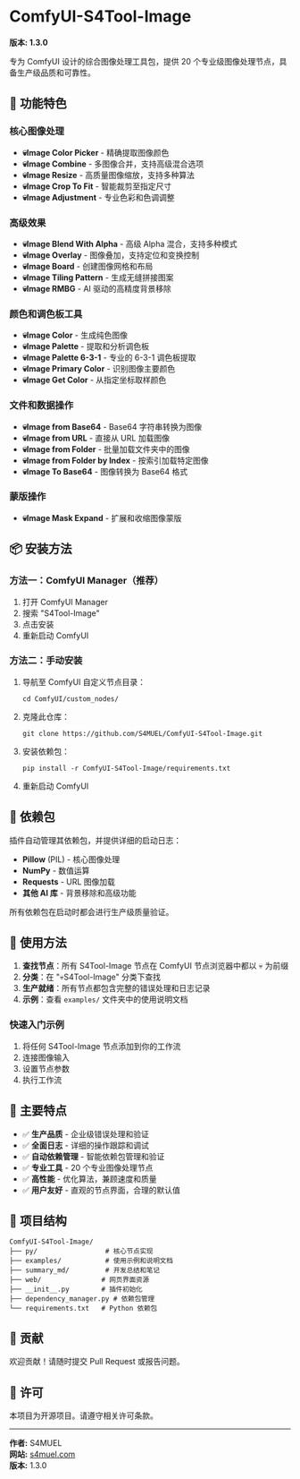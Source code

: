 # ComfyUI-S4Tool-Image

**版本: 1.3.0**

专为 ComfyUI 设计的综合图像处理工具包，提供 20 个专业级图像处理节点，具备生产级品质和可靠性。

## 🚀 功能特色

### 核心图像处理
- **💀Image Color Picker** - 精确提取图像颜色
- **💀Image Combine** - 多图像合并，支持高级混合选项
- **💀Image Resize** - 高质量图像缩放，支持多种算法
- **💀Image Crop To Fit** - 智能裁剪至指定尺寸
- **💀Image Adjustment** - 专业色彩和色调调整

### 高级效果
- **💀Image Blend With Alpha** - 高级 Alpha 混合，支持多种模式
- **💀Image Overlay** - 图像叠加，支持定位和变换控制
- **💀Image Board** - 创建图像网格和布局
- **💀Image Tiling Pattern** - 生成无缝拼接图案
- **💀Image RMBG** - AI 驱动的高精度背景移除

### 颜色和调色板工具
- **💀Image Color** - 生成纯色图像
- **💀Image Palette** - 提取和分析调色板
- **💀Image Palette 6-3-1** - 专业的 6-3-1 调色板提取
- **💀Image Primary Color** - 识别图像主要颜色
- **💀Image Get Color** - 从指定坐标取样颜色

### 文件和数据操作
- **💀Image from Base64** - Base64 字符串转换为图像
- **💀Image from URL** - 直接从 URL 加载图像
- **💀Image from Folder** - 批量加载文件夹中的图像
- **💀Image from Folder by Index** - 按索引加载特定图像
- **💀Image To Base64** - 图像转换为 Base64 格式

### 蒙版操作
- **💀Image Mask Expand** - 扩展和收缩图像蒙版

## 📦 安装方法

### 方法一：ComfyUI Manager（推荐）
1. 打开 ComfyUI Manager
2. 搜索 "S4Tool-Image"
3. 点击安装
4. 重新启动 ComfyUI

### 方法二：手动安装
1. 导航至 ComfyUI 自定义节点目录：
   ```
   cd ComfyUI/custom_nodes/
   ```
2. 克隆此仓库：
   ```
   git clone https://github.com/S4MUEL/ComfyUI-S4Tool-Image.git
   ```
3. 安装依赖包：
   ```
   pip install -r ComfyUI-S4Tool-Image/requirements.txt
   ```
4. 重新启动 ComfyUI

## 🔧 依赖包

插件自动管理其依赖包，并提供详细的启动日志：
- **Pillow** (PIL) - 核心图像处理
- **NumPy** - 数值运算
- **Requests** - URL 图像加载
- **其他 AI 库** - 背景移除和高级功能

所有依赖包在启动时都会进行生产级质量验证。

## 📖 使用方法

1. **查找节点**：所有 S4Tool-Image 节点在 ComfyUI 节点浏览器中都以 💀 为前缀
2. **分类**：在 "💀S4Tool-Image" 分类下查找
3. **生产就绪**：所有节点都包含完整的错误处理和日志记录
4. **示例**：查看 `examples/` 文件夹中的使用说明文档

### 快速入门示例
1. 将任何 S4Tool-Image 节点添加到你的工作流
2. 连接图像输入
3. 设置节点参数
4. 执行工作流

## 🎯 主要特点

- ✅ **生产品质** - 企业级错误处理和验证
- ✅ **全面日志** - 详细的操作跟踪和调试
- ✅ **自动依赖管理** - 智能依赖包管理和验证
- ✅ **专业工具** - 20 个专业图像处理节点
- ✅ **高性能** - 优化算法，兼顾速度和质量
- ✅ **用户友好** - 直观的节点界面，合理的默认值

## 📁 项目结构

```
ComfyUI-S4Tool-Image/
├── py/                 # 核心节点实现
├── examples/           # 使用示例和说明文档
├── summary_md/         # 开发总结和笔记
├── web/               # 网页界面资源
├── __init__.py        # 插件初始化
├── dependency_manager.py # 依赖包管理
└── requirements.txt   # Python 依赖包
```

## 🤝 贡献

欢迎贡献！请随时提交 Pull Request 或报告问题。

## 📜 许可

本项目为开源项目。请遵守相关许可条款。

---

**作者:** S4MUEL  
**网站:** [s4muel.com](https://s4muel.com)  
**版本:** 1.3.0